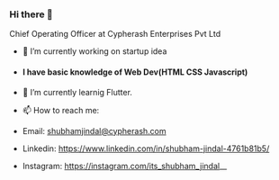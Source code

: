 ### Hi there 👋

Chief Operating Officer at Cypherash Enterprises Pvt Ltd

- 🔭 I’m currently working on startup idea
- #### I have basic knowledge of Web Dev(HTML CSS Javascript)
- 🌱 I’m currently learnig Flutter.

- 📫 How to reach me: 
- Email: shubhamjindal@cypherash.com
- Linkedin: https://www.linkedin.com/in/shubham-jindal-4761b81b5/
- Instagram: https://instagram.com/its_shubham_jindal__
